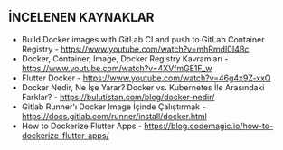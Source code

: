 ﻿## İNCELENEN KAYNAKLAR
- Build Docker images with GitLab CI and push to GitLab Container Registry - https://www.youtube.com/watch?v=mhRmdI0I4Bc
- Docker, Container, Image, Docker Registry Kavramları - https://www.youtube.com/watch?v=4XVfmGE1F_w
- Flutter Docker - https://www.youtube.com/watch?v=46g4x9Z-xxQ
- Docker Nedir, Ne İşe Yarar? Docker vs. Kubernetes İle Arasındaki Farklar? - https://bulutistan.com/blog/docker-nedir/
- Gitlab Runner'ı Docker Image İçinde Çalıştırmak - https://docs.gitlab.com/runner/install/docker.html
- How to Dockerize Flutter Apps - https://blog.codemagic.io/how-to-dockerize-flutter-apps/
